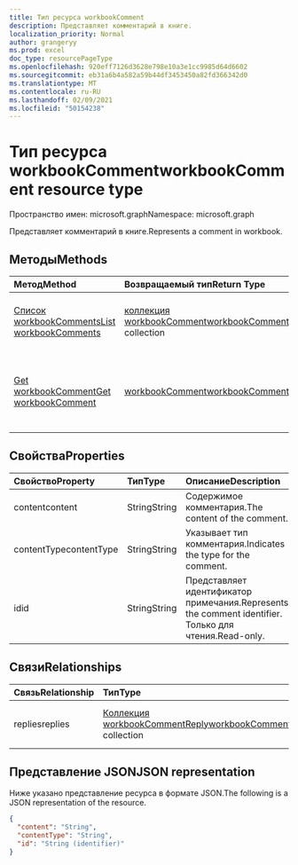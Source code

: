 ```yaml
---
title: Тип ресурса workbookComment
description: Представляет комментарий в книге.
localization_priority: Normal
author: grangeryy
ms.prod: excel
doc_type: resourcePageType
ms.openlocfilehash: 920eff7126d3628e798e10a3e1cc9985d64d6602
ms.sourcegitcommit: eb31a6b4a582a59b44df3453450a82fd366342d0
ms.translationtype: MT
ms.contentlocale: ru-RU
ms.lasthandoff: 02/09/2021
ms.locfileid: "50154238"
---
```

# <a name="workbookcomment-resource-type"></a><span data-ttu-id="95109-103">Тип ресурса workbookComment</span><span class="sxs-lookup"><span data-stu-id="95109-103">workbookComment resource type</span></span>

<span data-ttu-id="95109-104">Пространство имен: microsoft.graph</span><span class="sxs-lookup"><span data-stu-id="95109-104">Namespace: microsoft.graph</span></span>

<span data-ttu-id="95109-105">Представляет комментарий в книге.</span><span class="sxs-lookup"><span data-stu-id="95109-105">Represents a comment in workbook.</span></span>

## <a name="methods"></a><span data-ttu-id="95109-106">Методы</span><span class="sxs-lookup"><span data-stu-id="95109-106">Methods</span></span>

| <span data-ttu-id="95109-107">Метод</span><span class="sxs-lookup"><span data-stu-id="95109-107">Method</span></span>       | <span data-ttu-id="95109-108">Возвращаемый тип</span><span class="sxs-lookup"><span data-stu-id="95109-108">Return Type</span></span> | <span data-ttu-id="95109-109">Описание</span><span class="sxs-lookup"><span data-stu-id="95109-109">Description</span></span> |
|:-------------|:------------|:------------|
| [<span data-ttu-id="95109-110">Список workbookComments</span><span class="sxs-lookup"><span data-stu-id="95109-110">List workbookComments</span></span>](../api/workbook-list-comments.md) | <span data-ttu-id="95109-111">[коллекция workbookComment](workbookComment.md)</span><span class="sxs-lookup"><span data-stu-id="95109-111">[workbookComment](workbookComment.md) collection</span></span> | <span data-ttu-id="95109-112">Получите **коллекцию объектов workbookComment.**</span><span class="sxs-lookup"><span data-stu-id="95109-112">Get a **workbookComment** object collection.</span></span> |
| [<span data-ttu-id="95109-113">Get workbookComment</span><span class="sxs-lookup"><span data-stu-id="95109-113">Get workbookComment</span></span>](../api/workbookcomment-get.md) | [<span data-ttu-id="95109-114">workbookComment</span><span class="sxs-lookup"><span data-stu-id="95109-114">workbookComment</span></span>](workbookcomment.md) | <span data-ttu-id="95109-115">Чтение свойств и связей объекта **workbookComment.**</span><span class="sxs-lookup"><span data-stu-id="95109-115">Read the properties and relationships of a **workbookComment** object.</span></span> |


## <a name="properties"></a><span data-ttu-id="95109-116">Свойства</span><span class="sxs-lookup"><span data-stu-id="95109-116">Properties</span></span>

| <span data-ttu-id="95109-117">Свойство</span><span class="sxs-lookup"><span data-stu-id="95109-117">Property</span></span>     | <span data-ttu-id="95109-118">Тип</span><span class="sxs-lookup"><span data-stu-id="95109-118">Type</span></span>        | <span data-ttu-id="95109-119">Описание</span><span class="sxs-lookup"><span data-stu-id="95109-119">Description</span></span> |
|:-------------|:------------|:------------|
|<span data-ttu-id="95109-120">content</span><span class="sxs-lookup"><span data-stu-id="95109-120">content</span></span>|<span data-ttu-id="95109-121">String</span><span class="sxs-lookup"><span data-stu-id="95109-121">String</span></span>|<span data-ttu-id="95109-122">Содержимое комментария.</span><span class="sxs-lookup"><span data-stu-id="95109-122">The content of the comment.</span></span>|
|<span data-ttu-id="95109-123">contentType</span><span class="sxs-lookup"><span data-stu-id="95109-123">contentType</span></span>|<span data-ttu-id="95109-124">String</span><span class="sxs-lookup"><span data-stu-id="95109-124">String</span></span>|<span data-ttu-id="95109-125">Указывает тип комментария.</span><span class="sxs-lookup"><span data-stu-id="95109-125">Indicates the type for the comment.</span></span>|
|<span data-ttu-id="95109-126">id</span><span class="sxs-lookup"><span data-stu-id="95109-126">id</span></span>|<span data-ttu-id="95109-127">String</span><span class="sxs-lookup"><span data-stu-id="95109-127">String</span></span>| <span data-ttu-id="95109-128">Представляет идентификатор примечания.</span><span class="sxs-lookup"><span data-stu-id="95109-128">Represents the comment identifier.</span></span> <span data-ttu-id="95109-129">Только для чтения.</span><span class="sxs-lookup"><span data-stu-id="95109-129">Read-only.</span></span>|

## <a name="relationships"></a><span data-ttu-id="95109-130">Связи</span><span class="sxs-lookup"><span data-stu-id="95109-130">Relationships</span></span>

| <span data-ttu-id="95109-131">Связь</span><span class="sxs-lookup"><span data-stu-id="95109-131">Relationship</span></span> | <span data-ttu-id="95109-132">Тип</span><span class="sxs-lookup"><span data-stu-id="95109-132">Type</span></span>        | <span data-ttu-id="95109-133">Описание</span><span class="sxs-lookup"><span data-stu-id="95109-133">Description</span></span> |
|:-------------|:------------|:------------|
|<span data-ttu-id="95109-134">replies</span><span class="sxs-lookup"><span data-stu-id="95109-134">replies</span></span>|<span data-ttu-id="95109-135">[Коллекция workbookCommentReply](workbookcommentreply.md)</span><span class="sxs-lookup"><span data-stu-id="95109-135">[workbookCommentReply](workbookcommentreply.md) collection</span></span>| <span data-ttu-id="95109-p102">Только для чтения. Допускается значение null.</span><span class="sxs-lookup"><span data-stu-id="95109-p102">Read-only. Nullable.</span></span>|

## <a name="json-representation"></a><span data-ttu-id="95109-138">Представление JSON</span><span class="sxs-lookup"><span data-stu-id="95109-138">JSON representation</span></span>

<span data-ttu-id="95109-139">Ниже указано представление ресурса в формате JSON.</span><span class="sxs-lookup"><span data-stu-id="95109-139">The following is a JSON representation of the resource.</span></span>

<!-- {
  "blockType": "resource",
  "optionalProperties": [

  ],
  "@odata.type": "microsoft.graph.workbookComment",
  "keyProperty": "id"
}-->

```json
{
  "content": "String",
  "contentType": "String",
  "id": "String (identifier)"
}
```

<!-- uuid: 16cd6b66-4b1a-43a1-adaf-3a886856ed98
2019-02-04 14:57:30 UTC -->
<!-- {
  "type": "#page.annotation",
  "description": "workbookComment resource",
  "keywords": "",
  "section": "documentation",
  "tocPath": ""
}-->


